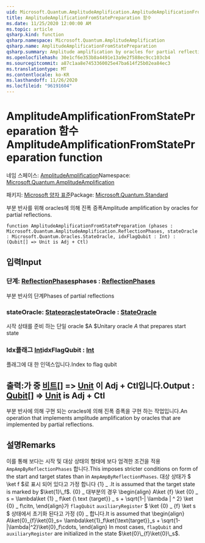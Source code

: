 ```yaml
---
uid: Microsoft.Quantum.AmplitudeAmplification.AmplitudeAmplificationFromStatePreparation
title: AmplitudeAmplificationFromStatePreparation 함수
ms.date: 11/25/2020 12:00:00 AM
ms.topic: article
qsharp.kind: function
qsharp.namespace: Microsoft.Quantum.AmplitudeAmplification
qsharp.name: AmplitudeAmplificationFromStatePreparation
qsharp.summary: Amplitude amplification by oracles for partial reflections.
ms.openlocfilehash: 30e1cf6e353b8a4491e13a9e2f588ec9cc103cb4
ms.sourcegitcommit: a87c1aa8e7453360025e47ba614f25b02ea84ec3
ms.translationtype: MT
ms.contentlocale: ko-KR
ms.lasthandoff: 11/26/2020
ms.locfileid: "96191604"
---
```

# <a name="amplitudeamplificationfromstatepreparation-function"></a><span data-ttu-id="0c8b0-102">AmplitudeAmplificationFromStatePreparation 함수</span><span class="sxs-lookup"><span data-stu-id="0c8b0-102">AmplitudeAmplificationFromStatePreparation function</span></span>

<span data-ttu-id="0c8b0-103">네임 스페이스: [AmplitudeAmplification](xref:Microsoft.Quantum.AmplitudeAmplification)</span><span class="sxs-lookup"><span data-stu-id="0c8b0-103">Namespace: [Microsoft.Quantum.AmplitudeAmplification](xref:Microsoft.Quantum.AmplitudeAmplification)</span></span>

<span data-ttu-id="0c8b0-104">패키지: [Microsoft 양자 표준](https://nuget.org/packages/Microsoft.Quantum.Standard)</span><span class="sxs-lookup"><span data-stu-id="0c8b0-104">Package: [Microsoft.Quantum.Standard](https://nuget.org/packages/Microsoft.Quantum.Standard)</span></span>


<span data-ttu-id="0c8b0-105">부분 반사를 위해 oracles에 의해 진폭 증폭</span><span class="sxs-lookup"><span data-stu-id="0c8b0-105">Amplitude amplification by oracles for partial reflections.</span></span>

```qsharp
function AmplitudeAmplificationFromStatePreparation (phases : Microsoft.Quantum.AmplitudeAmplification.ReflectionPhases, stateOracle : Microsoft.Quantum.Oracles.StateOracle, idxFlagQubit : Int) : (Qubit[] => Unit is Adj + Ctl)
```


## <a name="input"></a><span data-ttu-id="0c8b0-106">입력</span><span class="sxs-lookup"><span data-stu-id="0c8b0-106">Input</span></span>

### <a name="phases--reflectionphases"></a><span data-ttu-id="0c8b0-107">단계: [ReflectionPhases](xref:Microsoft.Quantum.AmplitudeAmplification.ReflectionPhases)</span><span class="sxs-lookup"><span data-stu-id="0c8b0-107">phases : [ReflectionPhases](xref:Microsoft.Quantum.AmplitudeAmplification.ReflectionPhases)</span></span>

<span data-ttu-id="0c8b0-108">부분 반사의 단계</span><span class="sxs-lookup"><span data-stu-id="0c8b0-108">Phases of partial reflections</span></span>


### <a name="stateoracle--stateoracle"></a><span data-ttu-id="0c8b0-109">stateOracle: [Stateoracle](xref:Microsoft.Quantum.Oracles.StateOracle)</span><span class="sxs-lookup"><span data-stu-id="0c8b0-109">stateOracle : [StateOracle](xref:Microsoft.Quantum.Oracles.StateOracle)</span></span>

<span data-ttu-id="0c8b0-110">시작 상태를 준비 하는 단일 oracle $A $</span><span class="sxs-lookup"><span data-stu-id="0c8b0-110">Unitary oracle $A$ that prepares start state</span></span>


### <a name="idxflagqubit--int"></a><span data-ttu-id="0c8b0-111">Idx플래그 [Int](xref:microsoft.quantum.lang-ref.int)</span><span class="sxs-lookup"><span data-stu-id="0c8b0-111">idxFlagQubit : [Int](xref:microsoft.quantum.lang-ref.int)</span></span>

<span data-ttu-id="0c8b0-112">플래그에 대 한 인덱스입니다.</span><span class="sxs-lookup"><span data-stu-id="0c8b0-112">Index to flag qubit</span></span>



## <a name="output--qubit--unit--is-adj--ctl"></a><span data-ttu-id="0c8b0-113">출력:가 중 [비트](xref:microsoft.quantum.lang-ref.qubit)[] => [Unit](xref:microsoft.quantum.lang-ref.unit)  이 Adj + Ctl입니다.</span><span class="sxs-lookup"><span data-stu-id="0c8b0-113">Output : [Qubit](xref:microsoft.quantum.lang-ref.qubit)[] => [Unit](xref:microsoft.quantum.lang-ref.unit)  is Adj + Ctl</span></span>

<span data-ttu-id="0c8b0-114">부분 반사에 의해 구현 되는 oracles에 의해 진폭 증폭을 구현 하는 작업입니다.</span><span class="sxs-lookup"><span data-stu-id="0c8b0-114">An operation that implements amplitude amplification by oracles that are implemented by partial reflections.</span></span>

## <a name="remarks"></a><span data-ttu-id="0c8b0-115">설명</span><span class="sxs-lookup"><span data-stu-id="0c8b0-115">Remarks</span></span>

<span data-ttu-id="0c8b0-116">이를 통해 보다는 시작 및 대상 상태의 형태에 보다 엄격한 조건을 적용 `AmpAmpByReflectionPhases` 합니다.</span><span class="sxs-lookup"><span data-stu-id="0c8b0-116">This imposes stricter conditions on form of the start and target states than in `AmpAmpByReflectionPhases`.</span></span>
<span data-ttu-id="0c8b0-117">대상 상태가 $ \ket f $로 표시 되어 있다고 가정 합니다 {1} \_ .</span><span class="sxs-lookup"><span data-stu-id="0c8b0-117">It is assumed that the target state is marked by $\ket{1}\_f$.</span></span>
<span data-ttu-id="0c8b0-118">{0} \_ 대부분의 경우 \begin{align} A\ket {f} \ket {0} \_ s = \lambda\ket {1} \_ f\ket {\ text {target}} \_ s + \sqrt{1-| \lambda | ^ 2} \ket {0} \_ f\citn, \end{align}가 `flagQubit` `auxiliaryRegister` $ \ket {0} \_ {f} \ket s $ 상태에서 초기화 된다고 가정 {0} \_ 합니다.</span><span class="sxs-lookup"><span data-stu-id="0c8b0-118">It is assumed that \begin{align} A\ket{0}\_{f}\ket{0}\_s= \lambda\ket{1}\_f\ket{\text{target}}\_s + \sqrt{1-|\lambda|^2}\ket{0}\_f\cdots, \end{align} In most cases, `flagQubit` and `auxiliaryRegister` are initialized in the state $\ket{0}\_{f}\ket{0}\_s$.</span></span>